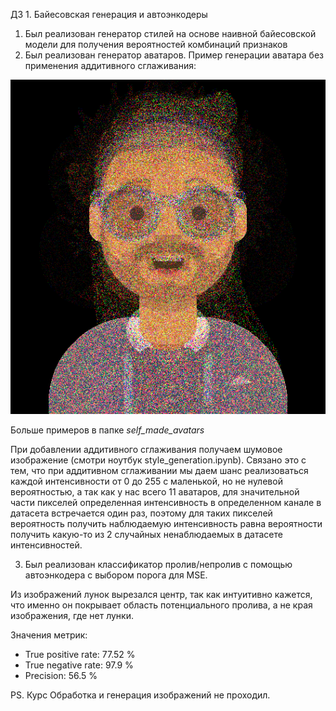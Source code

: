 ДЗ 1. Байесовская генерация и автоэнкодеры

1. Был реализован генератор стилей на основе наивной байесовской модели для получения вероятностей комбинаций признаков
2. Был реализован генератор аватаров. Пример генерации аватара без применения аддитивного сглаживания:

![Аватар](./self_made_avatars/0.png)

Больше примеров в папке *self_made_avatars*

При добавлении аддитивного сглаживания получаем шумовое изображение (смотри ноутбук style_generation.ipynb).
Связано это с тем, что при аддитивном сглаживании мы даем шанс реализоваться каждой интенсивности от 0 до 255 с маленькой, но не нулевой вероятностью, а так как у нас всего 11 аватаров, для значительной части пикселей определенная интенсивность в определенном канале в датасета встречается один раз, поэтому для таких пикселей вероятность получить наблюдаемую интенсивность равна вероятности получить какую-то из 2 случайных ненаблюдаемых в датасете интенсивностей.

3. Был реализован классификатор пролив/непролив с помощью автоэнкодера с выбором порога для MSE.

Из изображений лунок вырезался центр, так как интуитивно кажется, что именно он покрывает область потенциального пролива, а не края изображения, где нет лунки.

Значения метрик:

* True positive rate: 77.52 %
* True negative rate: 97.9 %
* Precision: 56.5 %

PS. Курс Обработка и генерация изображений не проходил.

